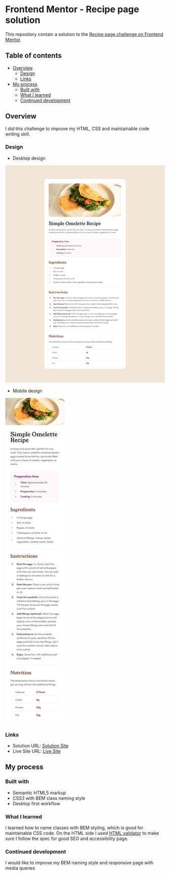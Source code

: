 # Frontend Mentor - Recipe page solution

This repository contain a solution to the [Recipe page challenge on Frontend Mentor](https://www.frontendmentor.io/challenges/recipe-page-KiTsR8QQKm).

## Table of contents

- [Overview](#overview)
  - [Design](#design)
  - [Links](#links)
- [My process](#my-process)
  - [Built with](#built-with)
  - [What I learned](#what-i-learned)
  - [Continued development](#continued-development)

## Overview

I did this challenge to improve my HTML, CSS and maintainable code writing skill.

### Design

- Desktop design

![desktop design showcase](./design/desktop-design.jpg)

- Mobile design

![mobile design showcase](./design/mobile-design.jpg)

### Links

- Solution URL: [Solution Site](https://www.frontendmentor.io/solutions/a-responsive-page-with-html-and-css-only-u0fj_pta5M)
- Live Site URL: [Live Site](https://recipe-page-pro.vercel.app/)

## My process

### Built with

- Semantic HTML5 markup
- CSS3 with BEM class naming style
- Desktop first workflow

### What I learned

I learned how to name classes with BEM styling, which is good for maintainable CSS code. On the HTML side I used [HTML validator](https://validator.w3.org/) to make sure I follow the spec for good SEO and accessibility page.

### Continued development

I would like to improve my BEM naming style and responsive page with media queries